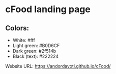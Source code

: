 # cFood landing page

## Colors:

- White: #fff
- Light green: #B0D6CF
- Dark green: #2f514b
- Black (text): #222224

Website URL: https://andordavoti.github.io/cFood/
